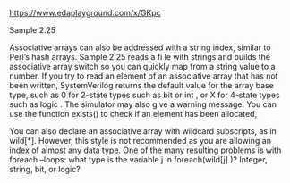 https://www.edaplayground.com/x/GKpc

Sample 2.25

Associative arrays can also be addressed with a string index, similar to Perl’s
hash arrays. Sample 2.25 reads a fi le with strings and builds the associative array switch so you can quickly map from a string value to a number.
If you try to read an element of an associative array that has not been written,
SystemVerilog returns the default value for the array base type, such as 0 for 2-state
types such as bit or int , or X for 4-state types such as logic . The simulator may
also give a warning message. You can use the function exists() to check if an
element has been allocated,

You can also declare an associative array with wildcard subscripts, as in wild[*].
However, this style is not recommended as you are allowing an index of almost any
data type. One of the many resulting problems is with foreach –loops: what type is
the variable j in foreach(wild[j] )? Integer, string, bit, or logic?